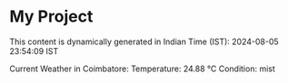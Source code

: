 # My Project

This content is dynamically generated in Indian Time (IST): 2024-08-05 23:54:09 IST


Current Weather in Coimbatore:
Temperature: 24.88 °C
Condition: mist
